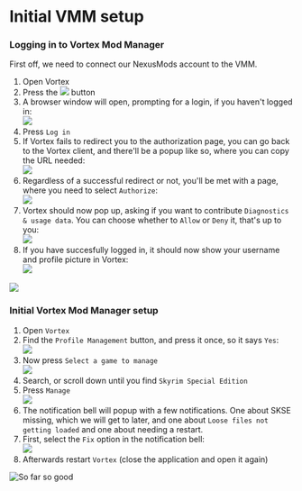 # Initial VMM setup

### Logging in to Vortex Mod Manager

First off, we need to connect our NexusMods account to the VMM.

1. Open Vortex
2. Press the ![](https://shx.is/5BK52WxZb.png) button
3. A browser window will open, prompting for a login, if you haven't logged in:\
   &#x20;![](https://shx.is/5BK5fZtvD.png)
4. Press `Log in`
5. If Vortex fails to redirect you to the authorization page, you can go back to the Vortex client, and there'll be a popup like so, where you can copy the URL needed:\
   &#x20;![](https://shx.is/5BK5UIUHu.png)
6. Regardless of a successful redirect or not, you'll be met with a page, where you need to select `Authorize`:\
   &#x20;![](https://shx.is/5BK61rlUR.png)
7. Vortex should now pop up, asking if you want to contribute `Diagnostics & usage data`. You can choose whether to `Allow` or `Deny` it, that's up to you:\
   &#x20;![](https://shx.is/5BK6iKFHm.png)
8. If you have succesfully logged in, it should now show your username and profile picture in Vortex:\
   ![](https://shx.is/5BK6CbaBU.png)

![](https://shx.is/5BK79x9FN.gif)

### Initial Vortex Mod Manager setup

1. Open `Vortex`&#x20;
2. Find the `Profile Management` button, and press it once, so it says `Yes`:\
   &#x20;![](https://shx.is/5BK0t2PbL.gif)
3. Now press `Select a game to manage`\
   ![](https://shx.is/5BK1NnYG7.png)
4. Search, or scroll down until you find `Skyrim Special Edition`
5. Press `Manage`\
   ![](https://shx.is/5BK1YQfC2.png)
6. The notification bell will popup with a few notifications. One about SKSE missing, which we will get to later, and one about `Loose files not getting loaded` and one about needing a restart.
7. First, select the `Fix` option in the notification bell: \
   ![](https://shx.is/5BK3mHHmR.png)
8. Afterwards restart `Vortex` (close the application and open it again)

![So far so good](https://shx.is/5BK7rn0ZO.gif)

